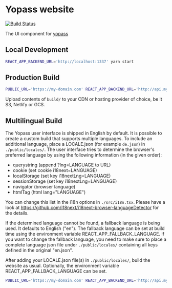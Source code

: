 # Yopass website

[![Build Status](https://travis-ci.com/yopass/website.svg?branch=master)](https://travis-ci.com/yopass/website)

The UI component for [yopass](https://github.com/tassilopitrasch/yopass)

## Local Development

```bash
REACT_APP_BACKEND_URL='http://localhost:1337' yarn start
```

## Production Build

```bash
PUBLIC_URL='https://my-domain.com' REACT_APP_BACKEND_URL='http://api.my-domain.com' yarn build
```

Upload contents of `build/` to your CDN or hosting provider of choice, be it S3, Netlify or GCS.

## Multilingual Build

The Yopass user interface is shipped in English by default. It is possible to create a custom build that supports multiple languages.
To include an additional language, place a LOCALE.json (for example `de.json`) in `./public/locales/`.
The user interface tries to determine the browser's preferred language by using the following information (in the given order):

- querystring (append ?lng=LANGUAGE to URL)
- cookie (set cookie i18next=LANGUAGE)
- localStorage (set key i18nextLng=LANGUAGE)
- sessionStorage (set key i18nextLng=LANGUAGE)
- navigator (browser language)
- htmlTag (html lang="LANGUAGE")

You can change this list in the i18n options in `./src/i18n.tsx`. Please have a look at https://github.com/i18next/i18next-browser-languageDetector for the details.

If the determined language cannot be found, a fallback language is being used. It defaults to English ("en").
The fallback language can be set at build time using the environment variable REACT_APP_FALLBACK_LANGUAGE.
If you want to change the fallback language, you need to make sure to place a complete language json file under `./public/locales/` containing all keys defined in the original "en.json".

After adding your LOCALE.json file(s) in `./public/locales/`, build the website as usual. Optionally, the environment variable REACT_APP_FALLBACK_LANGUAGE can be set.

```bash
PUBLIC_URL='https://my-domain.com' REACT_APP_BACKEND_URL='http://api.my-domain.com' REACT_APP_FALLBACK_LANGUAGE=en yarn build
```
